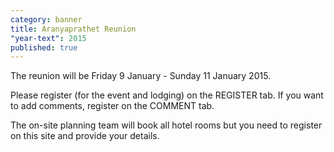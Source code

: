 ```yaml
---
category: banner
title: Aranyaprathet Reunion
"year-text": 2015
published: true
---
```


The reunion will be Friday 9 January - Sunday 11 January 2015.

Please register (for the event and lodging) on the REGISTER tab.
If you want to add comments, register on the COMMENT tab.

The on-site planning team will book all hotel rooms but you need to register on this site and provide your details.

